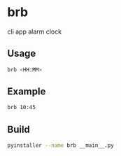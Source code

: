 # brb
cli app alarm clock

## Usage
```bash
brb <HH:MM> 
```

## Example
```bash
brb 10:45
```

## Build
```bash
pyinstaller --name brb __main__.py
```